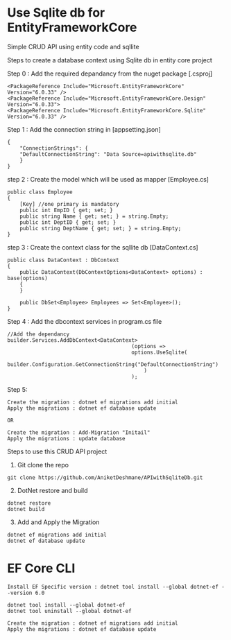 # Use Sqlite db for EntityFrameworkCore

Simple CRUD API using entity code and sqllite

Steps to create a database context using Sqlite db in entity core project 

Step 0 : Add the required depandancy from the nuget package [.csproj]

    <PackageReference Include="Microsoft.EntityFrameworkCore" Version="6.0.33" />
    <PackageReference Include="Microsoft.EntityFrameworkCore.Design" Version="6.0.33">
    <PackageReference Include="Microsoft.EntityFrameworkCore.Sqlite" Version="6.0.33" />


Step 1 : Add the connection string in [appsetting.json]

    {
        "ConnectionStrings": {
        "DefaultConnectionString": "Data Source=apiwithsqlite.db"
        }
    }


step 2 : Create the model which will be used as mapper [Employee.cs]

    public class Employee
    {
        [Key] //one primary is mandatory
        public int EmpID { get; set; }
        public string Name { get; set; } = string.Empty;
        public int DeptID { get; set; }
        public string DeptName { get; set; } = string.Empty;    
    }

step 3 : Create the context class for the sqllite db [DataContext.cs]

    public class DataContext : DbContext
    {
        public DataContext(DbContextOptions<DataContext> options) : base(options)
        {
        }

        public DbSet<Employee> Employees => Set<Employee>(); 
    }


Step 4 : Add the dbcontext services in program.cs file
```
//Add the dependancy
builder.Services.AddDbContext<DataContext>
                                        (options => 
                                        options.UseSqlite(
                                            builder.Configuration.GetConnectionString("DefaultConnectionString")
                                            )
                                        );
```

Step 5: 
```
Create the migration : dotnet ef migrations add initial
Apply the migrations : dotnet ef database update

OR

Create the migration : Add-Migration "Initail"
Apply the migrations : update database

```
Steps to use this CRUD API project
1) Git clone the repo
```
git clone https://github.com/AniketDeshmane/APIwithSqliteDb.git
```
2) DotNet restore and build
```
dotnet restore
dotnet build
```
3) Add and Apply the Migration  
```
dotnet ef migrations add initial
dotnet ef database update
```


# EF Core CLI
```
Install EF Specific version : dotnet tool install --global dotnet-ef --version 6.0
```
```
dotnet tool install --global dotnet-ef
dotnet tool uninstall --global dotnet-ef
```
```
Create the migration : dotnet ef migrations add initial
Apply the migrations : dotnet ef database update
```
